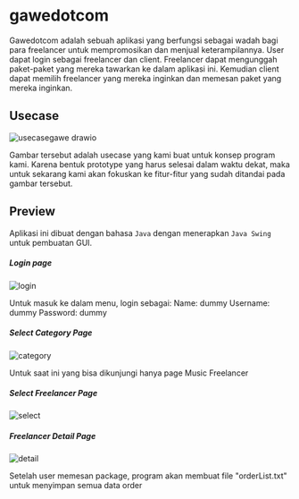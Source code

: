 # gawedotcom

Gawedotcom adalah sebuah aplikasi yang berfungsi sebagai wadah bagi para freelancer untuk mempromosikan dan menjual keterampilannya. User dapat login sebagai freelancer dan client. Freelancer dapat mengunggah paket-paket yang mereka tawarkan ke dalam aplikasi ini. Kemudian client dapat memilih freelancer yang mereka inginkan dan memesan paket yang mereka inginkan.

## Usecase

![usecasegawe drawio](https://user-images.githubusercontent.com/97652085/212019084-edf9e61d-e088-4d92-8b12-60a94f02f0ed.png)

Gambar tersebut adalah usecase yang kami buat untuk konsep program kami. Karena bentuk prototype yang harus selesai dalam waktu dekat, maka untuk sekarang kami akan fokuskan ke fitur-fitur yang sudah ditandai pada gambar tersebut.

## Preview

Aplikasi ini dibuat dengan bahasa `Java` dengan menerapkan `Java Swing` untuk pembuatan GUI.

##### Login page
![login](https://user-images.githubusercontent.com/97652085/212021357-b647ac07-0b76-42aa-b30e-e9734c50f140.png)

Untuk masuk ke dalam menu, login sebagai:
Name: dummy
Username: dummy
Password: dummy

##### Select Category Page
![category](https://user-images.githubusercontent.com/97652085/212021527-89fc7b7f-d1a7-4cb5-bfec-ff32b7da0848.png)

Untuk saat ini yang bisa dikunjungi hanya page Music Freelancer

##### Select Freelancer Page
![select](https://user-images.githubusercontent.com/97652085/212021716-a7e8160b-c0da-49a9-8a59-becf65939e7c.png)

##### Freelancer Detail Page
![detail](https://user-images.githubusercontent.com/97652085/212021784-48602d50-6adf-40c9-b59e-78241e3372ff.png)

Setelah user memesan package, program akan membuat file "orderList.txt" untuk menyimpan semua data order
